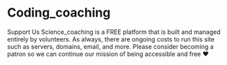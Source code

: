 # Coding_coaching
Support Us Science_coaching is a FREE platform that is built and managed entirely by volunteers. As always, there are ongoing costs to run this site such as servers, domains, email, and more. Please consider becoming a patron so we can continue our mission of being accessible and free ❤️
